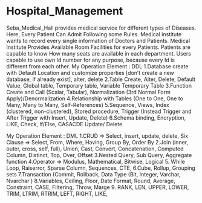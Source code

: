 # Hospital_Management
Seba_Medical_Hall provides medical service for different types of Diseases. Here, Every Patient Can Admit Following some Rules. Medical institute wants to record every single information of Doctors and Patients. Medical Institute Provides Available Room Facilities for every Patients. Patients are capable to know How many seats are available in each department. Users capable to use own Id number for any purpose, because every Id is different from each other.
My Operation Element : DDL
1.Database create with Default Location and customize properties [don’t create a new database, if already exist], alter, delete
2.Table Create, Alter, Delete, Default Value, Global table, Temporary table,  Variable Temporary Table
3.Function Create and Call (Scalar, Tabular), Normalization (3rd Normal Form Apply)/Denormalization
4.Relationship with Tables (One to One, One to Many, Many to Many, Self-References)
5.Sequence, Views, Index (clustered, non-clustered), Stored procedure, Trigger (Instead Trigger and After Trigger with Insert, Update, Delete)
6.Schema binding, Encryption, LIKE, Check, If/Else, CASACDE Update/ Delete

My Operation Element : DML
1.CRUD => Select, insert, update, delete, Six Clause => Select, From, Where, Having, Group By, Order By
2.Join (inner, outer, cross, self, full), Union, Cast, Convert, Concatenation, Computed Column, Distinct, Top, Over, Offset
3.Nested Query, Sub Query,  Aggregate function
4.Operator => Modulus, Mathematical, Bitwise, Logical
5. While Loop, Raiserror, Sparse Column, Sequences, CTE,
6.Cube, Rollup, Grouping sets
7.Transaction (Commit, Rollback, Data Type (Bit, Integer, Varchar, Nvarchar )
8.Variables, Ceiling, Floor, Date Format, Round, Average, Constraint, CASE, Filtering,  Throw, Marge
9. RANK, LEN, UPPER, LOWER, TRIM, LTRIM, RTRIM, LEFT, RIGHT, LIKE, 

